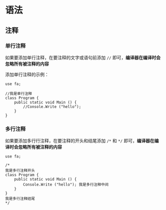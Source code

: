 # 语法

## 注释

### 单行注释

如果要添加单行注释，在要注释的文字或语句前添加 `//` 即可，**编译器在编译时会忽略所有被注释的内容**

添加单行注释的示例：

```
use fa;

//我是单行注释
class Program {
	public static void Main () {
		//Console.Write ("hello");
	}
}
```

### 多行注释

如果要添加多行行注释，在要注释的开头和结尾添加 `/*` 和 `*/` 即可，**编译器在编译时会忽略所有被注释的内容**

```
use fa;

/*
我是多行注释开头
class Program {
	public static void Main () {
	    Console.Write ("hello"); 我是多行注释中间 
	}
}
我是多行注释结尾
*/
```
